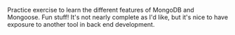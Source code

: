 Practice exercise to learn the different features of MongoDB and Mongoose.
Fun stuff! It's not nearly complete as I'd like, but it's nice to have
exposure to another tool in back end development.
